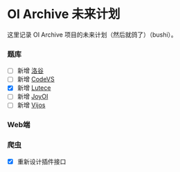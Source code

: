 # OI Archive 未来计划

这里记录 OI Archive 项目的未来计划（然后就鸽了）（bushi）。

### 题库

* [ ] 新增 [洛谷](https://www.luogu.org/)
* [ ] 新增 [CodeVS](http://www.codevs.cn/)
* [x] 新增 [Lutece](https://acm.uestc.edu.cn/)
* [ ] 新增 [JoyOI](http://www.joyoi.cn/)
* [ ] 新增 [Vijos](https://vijos.org/)

### Web端



### 爬虫

* [x] 重新设计插件接口

